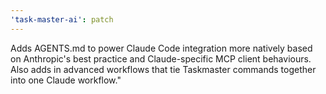 ```yaml
---
'task-master-ai': patch
---
```


Adds AGENTS.md to power Claude Code integration more natively based on Anthropic's best practice and Claude-specific MCP client behaviours. Also adds in advanced workflows that tie Taskmaster commands together into one Claude workflow."
